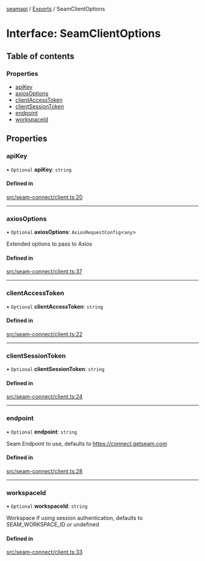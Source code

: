 [seamapi](../README.md) / [Exports](../modules.md) / SeamClientOptions

# Interface: SeamClientOptions

## Table of contents

### Properties

- [apiKey](SeamClientOptions.md#apikey)
- [axiosOptions](SeamClientOptions.md#axiosoptions)
- [clientAccessToken](SeamClientOptions.md#clientaccesstoken)
- [clientSessionToken](SeamClientOptions.md#clientsessiontoken)
- [endpoint](SeamClientOptions.md#endpoint)
- [workspaceId](SeamClientOptions.md#workspaceid)

## Properties

### apiKey

• `Optional` **apiKey**: `string`

#### Defined in

[src/seam-connect/client.ts:20](https://github.com/seamapi/javascript/blob/main/src/seam-connect/client.ts#L20)

___

### axiosOptions

• `Optional` **axiosOptions**: `AxiosRequestConfig`<`any`\>

Extended options to pass to Axios

#### Defined in

[src/seam-connect/client.ts:37](https://github.com/seamapi/javascript/blob/main/src/seam-connect/client.ts#L37)

___

### clientAccessToken

• `Optional` **clientAccessToken**: `string`

#### Defined in

[src/seam-connect/client.ts:22](https://github.com/seamapi/javascript/blob/main/src/seam-connect/client.ts#L22)

___

### clientSessionToken

• `Optional` **clientSessionToken**: `string`

#### Defined in

[src/seam-connect/client.ts:24](https://github.com/seamapi/javascript/blob/main/src/seam-connect/client.ts#L24)

___

### endpoint

• `Optional` **endpoint**: `string`

Seam Endpoint to use, defaults to https://connect.getseam.com

#### Defined in

[src/seam-connect/client.ts:28](https://github.com/seamapi/javascript/blob/main/src/seam-connect/client.ts#L28)

___

### workspaceId

• `Optional` **workspaceId**: `string`

Workspace if using session authentication, defaults to SEAM_WORKSPACE_ID
or undefined

#### Defined in

[src/seam-connect/client.ts:33](https://github.com/seamapi/javascript/blob/main/src/seam-connect/client.ts#L33)
